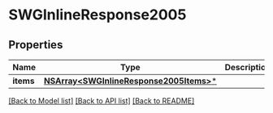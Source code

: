 # SWGInlineResponse2005

## Properties
Name | Type | Description | Notes
------------ | ------------- | ------------- | -------------
**items** | [**NSArray&lt;SWGInlineResponse2005Items&gt;***](SWGInlineResponse2005Items.md) |  | [optional] 

[[Back to Model list]](../README.md#documentation-for-models) [[Back to API list]](../README.md#documentation-for-api-endpoints) [[Back to README]](../README.md)


